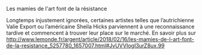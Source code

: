 Les mamies de l'art font de la résistance

Longtemps injustement ignorées, certaines artistes telles que l’autrichienne Valie Export ou l’américaine Sheila Hicks parviennent à une reconnaissance tardive et commencent à trouver leur place sur le marché.
En savoir plus sur http://www.lemonde.fr/argent/article/2018/02/16/les-mamies-de-l-art-font-de-la-resistance_5257780_1657007.html#JvUVVIogI3urZ8ux.99